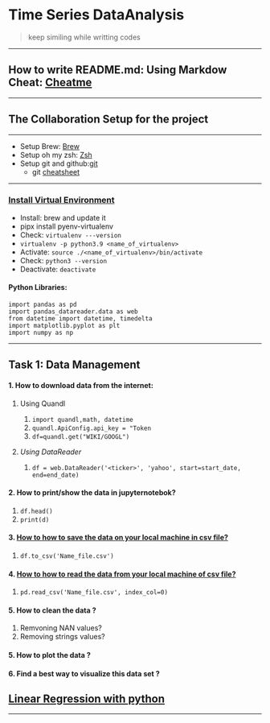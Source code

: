 # Time Series DataAnalysis 
>keep similing while writting codes
--------------------------
## How to write README.md: Using Markdow Cheat: [Cheatme](https://www.markdownguide.org/cheat-sheet/)
--------------------------

## The Collaboration Setup for the project
--------------------------
* Setup Brew: [Brew](https://brew.sh/)
* Setup oh my zsh: [Zsh](https://www.freecodecamp.org/news/how-to-configure-your-macos-terminal-with-zsh-like-a-pro-c0ab3f3c1156/)
* Setup git and github:[git](https://git-scm.com/book/en/v2/Getting-Started-First-Time-Git-Setup)
    * git [cheatsheet](https://education.github.com/git-cheat-sheet-education.pdf)

----------------------------------------------------------------------------------
### [Install Virtual Environment](https://virtualenv.pypa.io/en/latest/installation.html)
* Install:  brew and update it
* pipx install pyenv-virtualenv 
* Check: `virtualenv ---version` 
* `virtualenv -p python3.9 <name_of_virtualenv>`
* Activate: `source ./<name_of_virtualenv>/bin/activate`
* Check: `python3 --version`
* Deactivate: `deactivate`

#### Python Libraries:
    import pandas as pd
    import pandas_datareader.data as web
    from datetime import datetime, timedelta
    import matplotlib.pyplot as plt
    import numpy as np


---------------------------------------------------------------------
## Task 1: Data Management
#### 1. How to download data from the internet: 
1. Using Quandl
    1. `import quandl,math, datetime`
    2. `quandl.ApiConfig.api_key = "Token`
    3. `df=quandl.get("WIKI/GOOGL")`

2. *Using DataReader*
    1. `df = web.DataReader('<ticker>', 'yahoo', start=start_date, end=end_date)`

#### 2. How to print/show the data in jupyternotebok?
1. `df.head()`
2. `print(d)`
#### 3. [How to how to save the data on your local machine in csv file?](https://pandas.pydata.org/docs/reference/api/pandas.DataFrame.to_csv.html)
1. `df.to_csv('Name_file.csv')`
#### 4. [How to how to read the data from your local machine of csv file?](https://pandas.pydata.org/pandas-docs/stable/reference/api/pandas.read_csv.html)
1. `pd.read_csv('Name_file.csv', index_col=0)`
#### 5. How to clean the data ?
1. Remvoning NAN values?
2. Removing strings values?
#### 5. How to plot the data ?

#### 6. Find a best way to visualize this data set ?


## [Linear Regression with python](https://www.kdnuggets.com/2019/03/beginners-guide-linear-regression-python-scikit-learn.html)

-------

